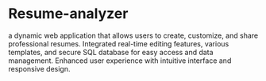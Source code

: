 # Resume-analyzer
a dynamic web application that allows users to create, customize, and share professional resumes. Integrated real-time editing features, various templates, and secure SQL database for easy access and data management. Enhanced user experience with intuitive interface and responsive design.
